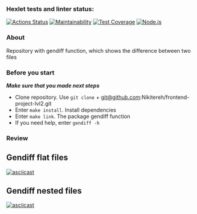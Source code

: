 ### Hexlet tests and linter status:
[![Actions Status](https://github.com/Nikitereh/frontend-project-lvl2/workflows/hexlet-check/badge.svg)](https://github.com/Nikitereh/frontend-project-lvl2/actions)
[![Maintainability](https://api.codeclimate.com/v1/badges/08590b412240767ad098/maintainability)](https://codeclimate.com/github/Nikitereh/frontend-project-lvl2/maintainability)
[![Test Coverage](https://api.codeclimate.com/v1/badges/08590b412240767ad098/test_coverage)](https://codeclimate.com/github/Nikitereh/frontend-project-lvl2/test_coverage)
[![Node.js](https://github.com/Nikitereh/frontend-project-lvl2/workflows/Node.js/badge.svg)](https://github.com/Nikitereh/frontend-project-lvl2/actions/workflows/nodejs.yml)
### About

Repository with gendiff function, which shows the difference between two files
### Before you start

***Make sure that you made next steps***

- Clone repository. Use `git clone` + git@github.com:Nikitereh/frontend-project-lvl2.git
- Enter `make install`. Install dependencies
- Enter `make link`. The package gendiff function
- If you need help, enter `gendiff -h`
### Review
## Gendiff flat files
[![asciicast](https://asciinema.org/a/7vNFEt4CbfPxErTrck92fYcib.svg)](https://asciinema.org/a/7vNFEt4CbfPxErTrck92fYcib)

## Gendiff nested files
[![asciicast](https://asciinema.org/a/fiM9KBbfBieExKCnU60Y00QvM.svg)](https://asciinema.org/a/fiM9KBbfBieExKCnU60Y00QvM)